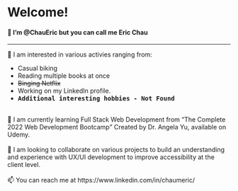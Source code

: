 <h1> Welcome! </h1>
<h4>   👋 I’m @ChauEric but you can call me Eric Chau </h4>
<hr>
 👀 I am interested in various activies ranging from:
 <ul> 
  <li>Casual biking </li>
  <li>Reading multiple books at once</li> 
  <li><s>Binging Netflix</s></li> 
  <li>Working on my LinkedIn profile.</li>
  <li><strong><Samp>Additional interesting hobbies - Not Found</Samp></strong></Li>
</ul>
 <br>
 🌱 I am currently learning Full Stack Web Development from <q>The Complete 2022 Web Development Bootcamp</q> Created by Dr. Angela Yu, available on Udemy.
 <br>
 <br>
 💞️ I am looking to collaborate on various projects to build an understanding and experience with UX/UI development to improve accessibility at the client level.
 <br>
 <br>
 📫 You can reach me at https://www.linkedin.com/in/chaumeric/
 

<!---
ChauEric/ChauEric is a ✨ special ✨ repository because its `README.md` (this file) appears on your GitHub profile.
You can click the Preview link to take a look at your changes.
--->
